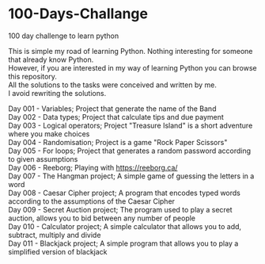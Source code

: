 # 100-Days-Challange
100 day challenge to learn python

This is simple my road of learning Python. Nothing interesting for someone that already know Python.\
However, if you are interested in my way of learning Python you can browse this repository.\
All the solutions to the tasks were conceived and written by me.\
I avoid rewriting the solutions.

Day 001 - Variables; Project that generate the name of the Band\
Day 002 - Data types; Project that calculate tips and due payment\
Day 003 - Logical operators; Project "Treasure Island" is a short adventure where you make choices\
Day 004 - Randomisation; Project is a game "Rock Paper Scissors"\
Day 005 - For loops; Project that generates a random password according to given assumptions\
Day 006 - Reeborg; Playing with https://reeborg.ca/ \
Day 007 - The Hangman project; A simple game of guessing the letters in a word\
Day 008 - Caesar Cipher project; A program that encodes typed words according to the assumptions of the Caesar Cipher\
Day 009 - Secret Auction project; The program used to play a secret auction, allows you to bid between any number of people\
Day 010 - Calculator project; A simple calculator that allows you to add, subtract, multiply and divide\
Day 011 - Blackjack project; A simple program that allows you to play a simplified version of blackjack
